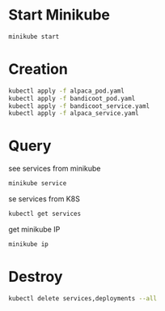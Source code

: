 # Start Minikube
```bash
minikube start
```

# Creation
```bash
kubectl apply -f alpaca_pod.yaml
kubectl apply -f bandicoot_pod.yaml
kubectl apply -f bandicoot_service.yaml 
kubectl apply -f alpaca_service.yaml
```
# Query
see services from minikube
```bash
minikube service
```
se services from K8S
```bash
kubectl get services
```

get minikube IP
```bash
minikube ip
```

# Destroy

```bash
kubectl delete services,deployments --all
```
